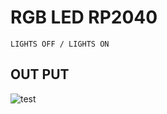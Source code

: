 # RGB LED RP2040
```
LIGHTS OFF / LIGHTS ON
```
## OUT PUT
![test](https://github.com/Angel-Karaivanov/XIAO-RP2040/blob/main/Documents/led.gif)
